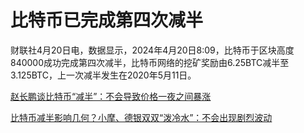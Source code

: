 # 比特币已完成第四次减半

财联社4月20日电，数据显示，2024年4月20日8:09，比特币于区块高度840000成功完成第四次减半，比特币网络的挖矿奖励由6.25BTC减半至3.125BTC，上一次减半发生在2020年5月11日。

[赵长鹏谈比特币“减半”：不会导致价格一夜之间暴涨 ](https://news.qq.com/rain/a/20240419A066NG00)

[比特币减半影响几何？小摩、德银双双“泼冷水”：不会出现剧烈波动
](https://news.qq.com/rain/a/20240419A04VFR00)

